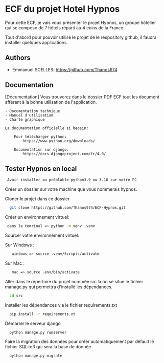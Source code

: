
# ECF du projet Hotel Hypnos

Pour cette ECF, je vais vous présenter le projet Hypnos, un groupe hôtelier qui se compose de 7 hôtels réparti au 4 coins de la France.



Tout d'abord pour pouvoir utilisé le projet de le respository github, il faudra installer quelques applications. 
## Authors

- Emmanuel SCELLES: https://github.com/Thanos974


## Documentation

[Documentation]
Vous trouverez dans le dossier PDF ECF tout les document afférant à la bonne utilisation de l'application.

    - Documentation technique
    - Manuel d'utilisation
    - Charte graphique
    
    La documentation officielle si beosin:
    
        Pour télécharger python:
            https://www.python.org/downloads/

        Documentation sur django:
            https://docs.djangoproject.com/fr/4.0/

## Tester Hypnos en local


```bash
 Avoir installer au préalable python3.9 ou 3.10 sur votre PC
```
Créer un dossier sur votre machine que vous nommerais hypnos.

Cloner le projet dans ce dossier

```bash
  git clone https://github.com/Thanos974/ECF-Hypnos.git
```

Créer un environnement virtuel:

```bash
 dans le temrinal => python -m venv .venv
```
Sourcer votre environnement virtuel:

Sur Windows :
```bash
   windows => source .venv/Scripts/activate
```
Sur Mac :
```bash
   mac => source .env/bin/activate
```

Aller dans le répertoire du projet nommée src là où se situe le fichier manage.py qui permettra d'installé les dépendances. 

```bash
  cd src
```

Installer les dépendances via le fichier requirements.txt

```bash
  pip install -r requirements.xt
```

Démarrer le serveur django 

```bash
  python manage.py runserver
```
Faire la migration des données pour créer automatiquement par défault le fichier SQLite3 qui sera la base de donnée

```bash
  python manage.py migrate
```


